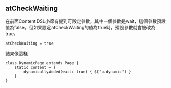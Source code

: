 ## atCheckWaiting
在前面Content DSL小節有提到可設定參數，其中一個參數是wait，這個參數預設值為false，但如果設定atCheckWaiting的值為true時，預設參數就會被改為true。
```
atCheckWaiting = true
```
結果像這樣
```
class DynamicPage extends Page {
    static content = {
        dynamicallyAdded(wait: true) { $("p.dynamic") }
    }
}
```
